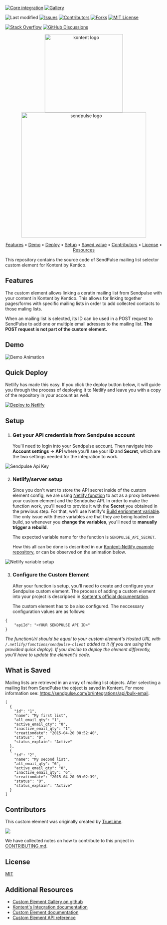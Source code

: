 [![Core integration][core-shield]](https://kontent.ai/integrations/sendpulse)
[![Gallery][gallery-shield]](https://kentico.github.io/kontent-custom-element-samples/gallery/)

![Last modified][last-commit]
[![Issues][issues-shield]][issues-url]
[![Contributors][contributors-shield]][contributors-url]
[![Forks][forks-shield]][forks-url]
[![MIT License][license-shield]][license-url]

[![Stack Overflow][stack-shield]](https://stackoverflow.com/tags/kentico-kontent)
[![GitHub Discussions][discussion-shield]](https://github.com/Kentico/Home/discussions)

<p align="center">
<image src="docs/kk-logo.svg" alt="kontent logo" width="250" />
<image src="docs/sendpulse-logo.png" 
alt="sendpulse logo" width="400">
</p>

<p align="center">
  <a href="#features">Features</a> •
  <a href="#demo">Demo</a> •
  <a href="#quick-deploy">Deploy</a> •
  <a href="#setup">Setup</a> •
  <a href="#what-is-saved">Saved value</a> •
  <a href="#contributors">Contributors</a> •
  <a href="#license">License</a> •
  <a href="#additional-resources">Resources</a>
</p>

This repository contains the source code of SendPulse mailing list selector custom element for Kontent by Kentico. 

## Features
The custom element allows linking a ceratin mailing list from Sendpulse with your content in Kontent by Kentico. This allows for linking together pages/forms with specific mailing lists in order to add collected contacts to those maling lists. 

When an mailing list is selected, its ID can be used in a POST request to SendPulse to add one or multiple email adresses to the mailing list. **The POST request is not part of the custom element.**

## Demo

![Demo Animation][product-demo]

## Quick Deploy

Netlify has made this easy. If you click the deploy button below, it will guide you through the process of deploying it to Netlify and leave you with a copy of the repository in your account as well.

[![Deploy to Netlify](https://www.netlify.com/img/deploy/button.svg)](https://app.netlify.com/start/deploy?repository=https://github.com/Kentico/kontent-custom-element-sendpulse)


## Setup
1. ### Get your API credentials from Sendpulse account
    You'll need to login into your Sendpulse account. Then navigate into **Account settings** -> **API** where you'll see your **ID** and **Secret**, which are the two settings needed for the integration to work. 

![Sendpulse Api Key](docs/sendpulse_setup.png)

2. ### Netlify/server setup
    Since you don't want to store the API secret inside of the custom element config, we are using [Netlify function](https://docs.netlify.com/functions/overview/) to act as a proxy between your custom element and the Sendpulse API. In order to make the function work, you'll need to provide it with the **Secret** you obtained in the previous step. For that, we'll use Netlify's [Build enrionment variable](https://docs.netlify.com/configure-builds/environment-variables/). The only issue with these variables are that they are being loaded on build, so whenever you **change the variables**, you'll need to **manually trigger a rebuild**. 

    The expected variable name for the function is `SENDPULSE_API_SECRET`.

    How this all can be done is described in our [Kontent-Netlify example repository](https://github.com/Kentico/kontent-netlify-webhook-processor#setup), or can be observed on the animation below.

![Netlify variable setup](docs/sendulse_function_setup.gif?raw=true)

3. ### Configure the Custom Element 
    After your function is setup, you'll need to create and configure your Sendpulse custom element. The process of adding a custom element into your project is descripbed in [Kontent's official documentation](https://kontent.ai/learn/tutorials/develop-apps/integrate/content-editing-extensions#a-displaying-your-custom-editor-in-kontent). 

    The custom element has to be also configured. The neccessary configuration values are as follows:

```
{
    "apiId": "<YOUR SENDPULSE API ID>"
}

```
_The functionUrl should be equal to your custom element's Hosted URL with `/.netlify/functions/sendpulse-client` added to it (if you are using the provided quick deploy). If you decide to deploy the element differently, you'll have to update the element's code._

## What is Saved

Mailing lists are retrieved in an array of mailing list objects. After selecting a mailing list from SendPulse the object is saved in Kontent.
For more information see: https://sendpulse.com/br/integrations/api/bulk-email.

```
[
  {
    "id": "1",
    "name": "My first list",
    "all_email_qty": "1",
    "active_email_qty": "0",
    "inactive_email_qty": "1",
    "creationdate": "2015-04-20 08:52:40",
    "status": "0",
    "status_explain": "Active"
  },
  {
    "id": "2",
    "name": "My second list",
    "all_email_qty": "6",
    "active_email_qty": "0",
    "inactive_email_qty": "6",
    "creationdate": "2015-04-20 09:02:39",
    "status": "0",
    "status_explain": "Active"
  }
]
```

## Contributors
This custom element was originally created by <a href="https://www.truelime.nl/">TrueLime</a>.

<a href="https://github.com/Kentico/kontent-custom-element-sendpulse/graphs/contributors">
  <img src="https://contrib.rocks/image?repo=Kentico/kontent-custom-element-sendpulse" />
</a>

We have collected notes on how to contribute to this project in [CONTRIBUTING.md](CONTRIBUTING.md).

## License

[MIT](https://tldrlegal.com/license/mit-license)

## Additional Resources

- [Custom Element Gallery on github](https://kentico.github.io/kontent-custom-element-samples/gallery/)
- [Kontent's Integration documentation](https://kontent.ai/learn/tutorials/develop-apps/integrate/integrations-overview)
- [Custom Element documentation](https://kontent.ai/learn/tutorials/develop-apps/integrate/content-editing-extensions)
- [Custom Element API reference](https://kontent.ai/learn/reference/custom-elements-js-api)


[last-commit]: https://img.shields.io/github/last-commit/Kentico/kontent-custom-element-sendpulse?style=for-the-badge
[contributors-shield]: https://img.shields.io/github/contributors/Kentico/kontent-custom-element-sendpulse.svg?style=for-the-badge
[contributors-url]: https://github.com/Kentico/kontent-custom-element-sendpulse/graphs/contributors
[forks-shield]: https://img.shields.io/github/forks/Kentico/kontent-custom-element-sendpulse.svg?style=for-the-badge
[forks-url]: https://github.com/Kentico/kontent-custom-element-sendpulse/network/members
[stars-shield]: https://img.shields.io/github/stars/Kentico/kontent-custom-element-sendpulse.svg?style=for-the-badge
[stars-url]: https://github.com/Kentico/kontent-custom-element-sendpulse/stargazers
[issues-shield]: https://img.shields.io/github/issues/Kentico/kontent-custom-element-sendpulse.svg?style=for-the-badge
[issues-url]: https://github.com/Kentico/kontent-custom-element-sendpulse/issues
[license-shield]: https://img.shields.io/github/license/Kentico/kontent-custom-element-sendpulse.svg?style=for-the-badge
[license-url]: https://github.com/Kentico/kontent-custom-element-sendpulse/blob/master/LICENSE
[core-shield]: https://img.shields.io/static/v1?label=&message=core%20integration&color=FF5733&style=for-the-badge
[gallery-shield]: https://img.shields.io/static/v1?label=&message=extension%20gallery&color=51bce0&style=for-the-badge
[stack-shield]: https://img.shields.io/badge/Stack%20Overflow-ASK%20NOW-FE7A16.svg?logo=stackoverflow&logoColor=white&style=for-the-badge
[discussion-shield]: https://img.shields.io/badge/GitHub-Discussions-FE7A16.svg?logo=github&style=for-the-badge
[product-demo]: docs/demo.gif?raw=true
